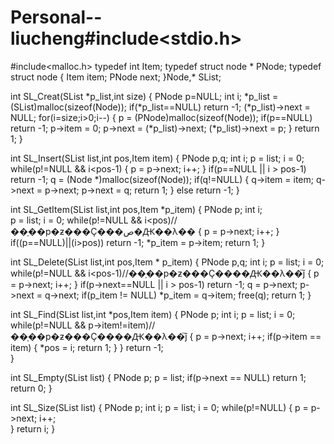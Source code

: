 # Personal--liucheng#include<stdio.h>
#include<malloc.h>
typedef int Item;
typedef struct node * PNode;
typedef struct node
{
	Item item;
	PNode next;
}Node,* SList;

int SL_Creat(SList *p_list,int size)
{
	PNode p=NULL;
	int i;
	*p_list = (SList)malloc(sizeof(Node));
	if(*p_list==NULL)
		return -1;
	(*p_list)->next = NULL;
	for(i=size;i>0;i--)
	{
		p = (PNode)malloc(sizeof(Node));
		if(p==NULL)
			return -1;
		p->item = 0;
		p->next = (*p_list)->next;
		(*p_list)->next = p;
	}
	return 1;
}

int SL_Insert(SList list,int pos,Item item)
{
	PNode p,q;
	int i;
	p = list;
	i = 0;
	while(p!=NULL && i<pos-1)
	{
		p = p->next;
		i++;
	}
	if(p==NULL || i > pos-1)
		return -1;
	q = (Node *)malloc(sizeof(Node));
	if(q!=NULL)
	{
		q->item = item;
		q->next = p->next;
		p->next = q;
		return 1;
	}
	else
		return -1;
}

int SL_GetItem(SList list,int pos,Item *p_item)
{
	PNode p;
	int i;	
	p = list;
	i = 0;
	while(p!=NULL && i<pos)//��ָ��p�ƶ���Ҫ���ص�Ԫ��λ��
	{
		p = p->next;
		i++;
	}
	if((p==NULL)||(i>pos))
	    return -1;
	*p_item = p->item;
	return 1;
}

int SL_Delete(SList list,int pos,Item * p_item)
{
	PNode p,q;
	int i;
	p = list;
	i = 0;
	while(p!=NULL && i<pos-1)//��ָ��p�ƶ���Ҫ����Ԫ��λ��֮ǰ
	{
		p = p->next;
		i++;
    }
	if(p->next==NULL || i > pos-1)
		return -1;
	q = p->next;
	p->next = q->next;
	if(p_item != NULL)
		*p_item = q->item;
	free(q);
	return 1;
}

int SL_Find(SList list,int *pos,Item item)
{
	PNode p;
	int i;
	p = list;
	i = 0;
	while(p!=NULL && p->item!=item)//��ָ��p�ƶ���Ҫ����Ԫ��λ��֮ǰ
	{
		p = p->next;
		i++;
		if(p->item == item)
		{
			*pos = i; 
			return 1;
		}
	}
	return -1;	
}

int SL_Empty(SList list)
{
	PNode p;
	p = list;
	if(p->next == NULL)
		return 1;
	return 0;
}

int SL_Size(SList list)
{
	PNode p;
	int i;
	p = list;
	i = 0;
	while(p!=NULL)
	{
		p = p->next;
		i++;		
	}
	return i;
}
